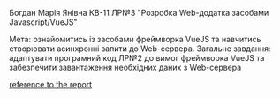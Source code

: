 Богдан Марія Янівна 
КВ-11
ЛР№3 "Розробка Web-додатка засобами Javascript/VueJS"

Мета: ознайомитись із засобами фреймворка VueJS та навчитись створювати асинхронні запити до Web-сервера.
Загальне завдання: адаптувати програмний код ЛР№2 до вимог фреймворка VueJS та забезпечити завантаження необхідних даних з Web-сервера 

[reference to the report](https://docs.google.com/document/d/1otIzpDcRWdz-utCBqeBzoA4_bq-rFSeQD2C6wRU-EjI/edit?usp=drive_link)
